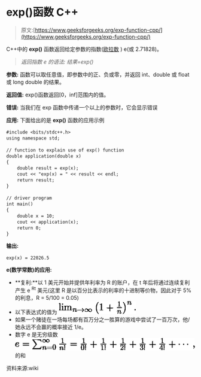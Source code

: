 # exp()函数 C++

> 原文:[https://www.geeksforgeeks.org/exp-function-cpp/](https://www.geeksforgeeks.org/exp-function-cpp/)

C++中的 **exp()** 函数返回给定参数的指数([欧拉数](https://en.wikipedia.org/wiki/E_(mathematical_constant)) ) e(或 2.71828)。

> *返回指数 e 的语法:
> 结果=exp()*

**参数:**
函数可以取任意值，即参数中的正、负或零，并返回 int、double 或 float 或 long double 的结果。

**返回值:**
exp()函数返回[0，inf]范围内的值。

**错误:**
当我们在 exp 函数中传递一个以上的参数时，它会显示错误

**应用:**
下面给出的是 **exp()** 函数的应用示例

```
#include <bits/stdc++.h>
using namespace std;

// function to explain use of exp() function
double application(double x)
{
    double result = exp(x);
    cout << "exp(x) = " << result << endl;
    return result;
}

// driver program
int main()
{
    double x = 10;
    cout << application(x);
    return 0;
}
```

**输出:**

```
exp(x) = 22026.5

```

**e(数学常数)的应用:**

*   **复利:**以 1 美元开始并提供年利率为 R 的账户，在 t 年后将通过连续复利产生 e <sup>Rt</sup> 美元(这里 R 是以百分比表示的利率的十进制等价物，因此对于 5%的利息，R = 5/100 = 0.05)
*   以下表达式的值为
    ![\lim _{n\to \infty }\left(1+{\frac {1}{n}}\right)^{n}.](img/658b0cd81f368a0ab63abc8d6fbb3409.png "Rendered by QuickLaTeX.com")
*   如果一个赌徒在一场每场都有百万分之一胜算的游戏中尝试了一百万次，他/她永远不会赢的概率接近 1/e。
*   数字 e 是无穷级数
    ![e=\sum _{n=0}^{\infty }{\frac {1}{n!}}={\frac {1}{0!}}+{\frac {1}{1!}}+{\frac {1}{2!}}+{\frac {1}{3!}}+{\frac {1}{4!}}+\cdots \,,](img/a17e9c8328dd7dbc141605be52946d0f.png "Rendered by QuickLaTeX.com")的和

资料来源:wiki